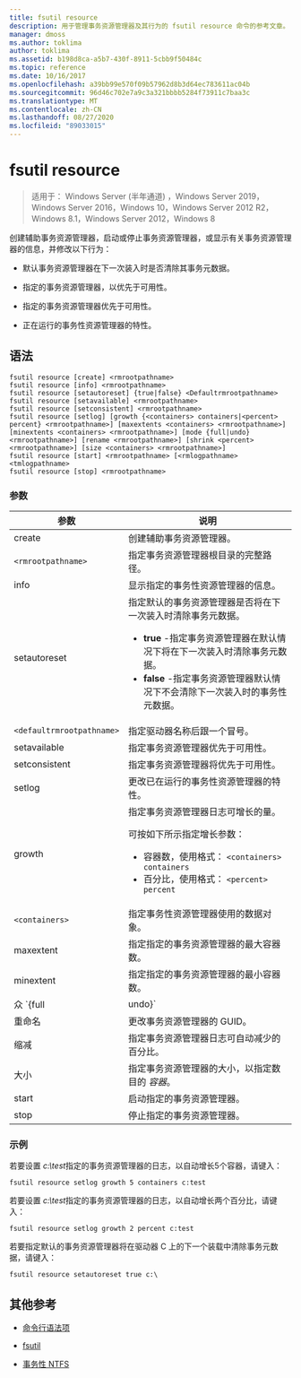 ```yaml
---
title: fsutil resource
description: 用于管理事务资源管理器及其行为的 fsutil resource 命令的参考文章。
manager: dmoss
ms.author: toklima
author: toklima
ms.assetid: b198d8ca-a5b7-430f-8911-5cbb9f50484c
ms.topic: reference
ms.date: 10/16/2017
ms.openlocfilehash: a39bb99e570f09b57962d8b3d64ec783611ac04b
ms.sourcegitcommit: 96d46c702e7a9c3a321bbbb5284f73911c7baa3c
ms.translationtype: MT
ms.contentlocale: zh-CN
ms.lasthandoff: 08/27/2020
ms.locfileid: "89033015"
---
```

# <a name="fsutil-resource"></a>fsutil resource

> 适用于： Windows Server (半年通道) ，Windows Server 2019，Windows Server 2016，Windows 10，Windows Server 2012 R2，Windows 8.1，Windows Server 2012，Windows 8

创建辅助事务资源管理器，启动或停止事务资源管理器，或显示有关事务资源管理器的信息，并修改以下行为：

- 默认事务资源管理器在下一次装入时是否清除其事务元数据。

- 指定的事务资源管理器，以优先于可用性。

- 指定的事务资源管理器优先于可用性。

- 正在运行的事务性资源管理器的特性。

## <a name="syntax"></a>语法

```
fsutil resource [create] <rmrootpathname>
fsutil resource [info] <rmrootpathname>
fsutil resource [setautoreset] {true|false} <Defaultrmrootpathname>
fsutil resource [setavailable] <rmrootpathname>
fsutil resource [setconsistent] <rmrootpathname>
fsutil resource [setlog] [growth {<containers> containers|<percent> percent} <rmrootpathname>] [maxextents <containers> <rmrootpathname>] [minextents <containers> <rmrootpathname>] [mode {full|undo} <rmrootpathname>] [rename <rmrootpathname>] [shrink <percent> <rmrootpathname>] [size <containers> <rmrootpathname>]
fsutil resource [start] <rmrootpathname> [<rmlogpathname> <tmlogpathname>
fsutil resource [stop] <rmrootpathname>
```

### <a name="parameters"></a>参数

| 参数 | 说明 |
| --------- | ----------- |
| create | 创建辅助事务资源管理器。 |
| `<rmrootpathname>` | 指定事务资源管理器根目录的完整路径。 |
| info | 显示指定的事务性资源管理器的信息。 |
| setautoreset | 指定默认的事务资源管理器是否将在下一次装入时清除事务元数据。<ul><li>**true** -指定事务资源管理器在默认情况下将在下一次装入时清除事务元数据。</li><li>**false** -指定事务资源管理器默认情况下不会清除下一次装入时的事务性元数据。 |
| `<defaultrmrootpathname>` | 指定驱动器名称后跟一个冒号。 |
| setavailable | 指定事务资源管理器优先于可用性。 |
| setconsistent | 指定事务资源管理器将优先于可用性。 |
| setlog | 更改已在运行的事务性资源管理器的特性。 |
| growth | 指定事务资源管理器日志可增长的量。<p>可按如下所示指定增长参数：<ul><li>容器数，使用格式： `<containers> containers`</li><li>百分比，使用格式： `<percent> percent`</li></ul> |
| `<containers>` | 指定事务性资源管理器使用的数据对象。 |
| maxextent | 指定指定的事务资源管理器的最大容器数。 |
| minextent | 指定指定的事务资源管理器的最小容器数。 |
| 众 `{full|undo}` | 指定是记录所有事务 ( **完全**) 还是只记录回滚的事件 (**undo**) 。 |
| 重命名 | 更改事务资源管理器的 GUID。 |
| 缩减 | 指定事务资源管理器日志可自动减少的百分比。 |
| 大小 | 指定事务资源管理器的大小，以指定数目的 *容器*。 |
| start | 启动指定的事务资源管理器。 |
| stop | 停止指定的事务资源管理器。 |

### <a name="examples"></a>示例

若要设置 *c:\test*指定的事务资源管理器的日志，以自动增长5个容器，请键入：

```
fsutil resource setlog growth 5 containers c:test
```

若要设置 *c:\test*指定的事务资源管理器的日志，以自动增长两个百分比，请键入：

```
fsutil resource setlog growth 2 percent c:test
```

若要指定默认的事务资源管理器将在驱动器 C 上的下一个装载中清除事务元数据，请键入：

```
fsutil resource setautoreset true c:\
```

## <a name="additional-references"></a>其他参考

- [命令行语法项](command-line-syntax-key.md)

- [fsutil](fsutil.md)

- [事务性 NTFS](/previous-versions/windows/it-pro/windows-server-2008-r2-and-2008/cc730726(v=ws.10))
